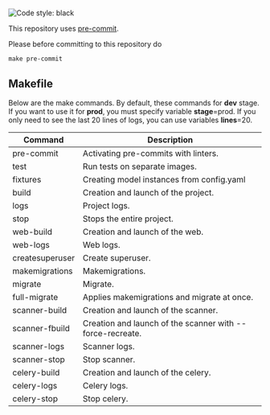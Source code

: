 # 

<img alt="Code style: black" src="https://img.shields.io/badge/code%20style-black-000000.svg?style=plastic"></a>

This repository uses [pre-commit](https://pre-commit.com/).

Please before committing to this repository do
```
make pre-commit
```

## Makefile
Below are the make commands. By default, these commands for **dev** stage. If you want to use it for **prod**, you must specify variable **stage**=prod. If you only need to see the last 20 lines of logs, you can use variables **lines**=20.

| Command | Description |
| --- | --- |
| pre-commit | Activating pre-commits with linters. |
| test | Run tests on separate images. |
| fixtures | Creating model instances from config.yaml |
| build | Creation and launch of the project. |
| logs | Project logs.  |
| stop | Stops the entire project. |
| web-build | Creation and launch of the web. |
| web-logs | Web logs. |
| createsuperuser | Create superuser. |
| makemigrations | Makemigrations. |
| migrate | Migrate. |
| full-migrate | Applies makemigrations and migrate at once. |
| scanner-build | Creation and launch of the scanner. |
| scanner-fbuild | Creation and launch of the scanner with --force-recreate. |
| scanner-logs | Scanner logs. |
| scanner-stop | Stop scanner. |
| celery-build | Creation and launch of the celery. |
| celery-logs | Celery logs. |
| celery-stop | Stop celery. |
